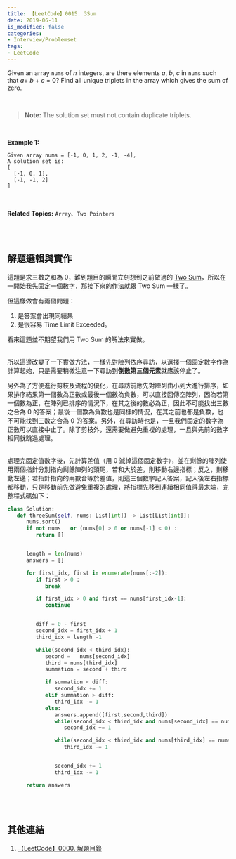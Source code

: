 ```yaml
---
title: 【LeetCode】0015. 3Sum
date: 2019-06-11
is_modified: false
categories:
- Interview/Problemset
tags:
- LeetCode
--- 
```


Given an array `nums` of _n_ integers, are there elements _a_, _b_, _c_ in `nums` such that _a_+ _b_ + _c_ = 0? Find all unique triplets in the array which gives the sum of zero.

<!--more-->
<br>

>**Note:**
> The solution set must not contain duplicate triplets.

<br>

**Example 1:**
```
Given array nums = [-1, 0, 1, 2, -1, -4],
A solution set is:
[
  [-1, 0, 1],
  [-1, -1, 2]
]
```

<br>

**Related Topics:** `Array`、`Two Pointers`

<br><br>

## 解題邏輯與實作
這題是求三數之和為 0，難到題目的瞬間立刻想到之前做過的 [Two Sum](/LeetCode-0001-Two-Sum/)，所以在一開始我先固定一個數字，那接下來的作法就跟 Two Sum 一樣了。

但這樣做會有兩個問題：
1. 是答案會出現同結果
2. 是很容易 Time Limit Exceeded。

看來這題並不期望我們用 Two Sum 的解法來實做。

<br> 所以這邊改變了一下實做方法，一樣先對陣列依序尋訪，以選擇一個固定數字作為計算起始，只是需要稍微注意一下尋訪到**倒數第三個元素**就應該停止了。

另外為了方便進行剪枝及流程的優化，在尋訪前應先對陣列由小到大進行排序，如果排序結果第一個數為正數或最後一個數為負數，可以直接回傳空陣列，因為若第一個數為正，在陣列已排序的情況下，在其之後的數必為正，因此不可能找出三數之合為 0 的答案；最後一個數為負數也是同樣的情況，在其之前也都是負數，也不可能找到三數之合為 0 的答案。另外，在尋訪時也是，一旦我們固定的數字為正數可以直接中止了。除了剪枝外，還需要做避免重複的處理，一旦與先前的數字相同就跳過處理。

<br> 處理完固定值數字後，先計算差值（用 0 減掉這個固定數字），並在剩餘的陣列使用兩個指針分別指向剩餘陣列的頭尾，若和大於差，則移動右邊指標；反之，則移動左邊；若指針指向的兩數合等於差值，則這三個數字記入答案，記入後左右指標都移動，只是移動前先做避免重複的處理，將指標先移到連續相同值得最末端，完整程式碼如下：

```python
class Solution:
   def threeSum(self, nums: List[int]) -> List[List[int]]:
      nums.sort()
      if not nums   or (nums[0] > 0 or nums[-1] < 0) :
         return []


      length = len(nums)
      answers = []

      for first_idx, first in enumerate(nums[:-2]):
         if first > 0 :
            break 

         if first_idx > 0 and first == nums[first_idx-1]:
            continue


         diff = 0 - first
         second_idx = first_idx + 1
         third_idx = length -1	

         while(second_idx < third_idx): 
            second =   nums[second_idx] 
            third = nums[third_idx]
            summation = second + third   

            if summation < diff:
               second_idx += 1
            elif summation > diff:
               third_idx -= 1
            else:				
               answers.append([first,second,third]) 
               while(second_idx < third_idx and nums[second_idx] == nums[second_idx+1]):
                  second_idx += 1

               while(second_idx < third_idx and nums[third_idx] == nums[third_idx-1]):
                  third_idx -= 1


               second_idx += 1
               third_idx -= 1

      return answers
```

<br><br>

## 其他連結
1. [【LeetCode】0000. 解題目錄](/LeetCode-0000-Contents/)